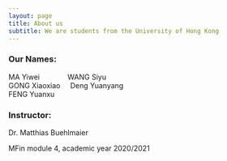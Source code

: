 ```yaml
---
layout: page
title: About us
subtitle: We are students from the University of Hong Kong
---
```


### Our Names:
MA Yiwei &nbsp;&nbsp;&nbsp;&nbsp;&nbsp;&nbsp;&nbsp;&nbsp;&nbsp;&nbsp;&nbsp;&nbsp; WANG Siyu  
GONG Xiaoxiao &nbsp;&nbsp;&nbsp; Deng Yuanyang  
FENG Yuanxu  

### Instructor:
Dr. Matthias Buehlmaier

MFin module 4, academic year 2020/2021
